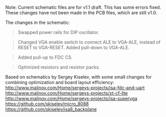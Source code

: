 Note: Current schematic files are for v1.1 draft. This has some errors fixed. These changes have not been made in the PCB files, which are still v1.0.

The changes in the schematic:
> Swapped power rails for DIP oscillator.

> Changed VGA enable switch to connect ALE to VGA-ALE, instead of RESET to VGA-RESET. Added pull-down to VGA-ALE.

> Added pull-up to FDC CS.

> Optimized resistors and resistor packs.

Based on schematics by Sergey Kiselev, with some small changes for combining optimization and board layout efficiency:
http://www.malinov.com/Home/sergeys-projects/isa-fdc-and-uart
http://www.malinov.com/Home/sergeys-projects/xt-cf-lite
http://www.malinov.com/Home/sergeys-projects/isa-supervga
https://github.com/skiselev/micro_8088
https://github.com/skiselev/isa8_backplane
